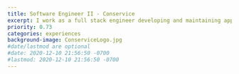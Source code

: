 ```yaml
---
title: Software Engineer II - Conservice
excerpt: I work as a full stack engineer developing and maintaining applications in C#, WPF, Winforms, and Microsoft SQL Server. 
priority: 0.73
categories: experiences
background-image: ConserviceLogo.jpg
#date/lastmod are optional
#date: 2020-12-10 21:56:50 -0700
#lastmod: 2020-12-10 21:56:50 -0700
---
```

